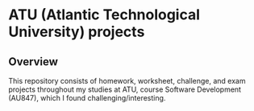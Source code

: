 # ATU (Atlantic Technological University) projects

## Overview

This repository consists of homework, worksheet, challenge, and exam projects throughout my studies at ATU, course Software Development (AU847), which I found challenging/interesting.
